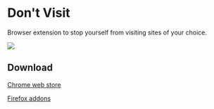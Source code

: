 # Don't Visit

Browser extension to stop yourself from visiting sites of your choice.

![](https://lh3.googleusercontent.com/fkemizghRmA6DOlktcoSmPNJYya6fg6gIsNkBRHK1-icjiYarjW2MZHFTbh1EHx9Xh8oMnhrxSM=w640-h400-e365)

## Download

[Chrome web store](https://chrome.google.com/webstore/detail/dont-visit-block-sites/olccdihofjbikcpbejfgipnighnpabai)

[Firefox addons](https://addons.mozilla.org/de/firefox/addon/dont-visit/)
